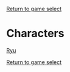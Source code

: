 [Return to game select](../index.md)  

# Characters

[Ryu](./Ryu.md)  

[Return to game select](../index.md)  
